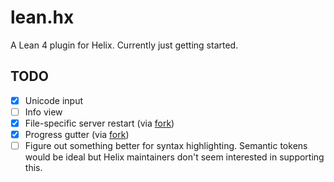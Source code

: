 # lean.hx

A Lean 4 plugin for Helix. Currently just getting started.

## TODO

- [x] Unicode input
- [ ] Info view
- [x] File-specific server restart (via [fork](https://github.com/mtoohey31/helix/tree/lean.hx))
- [x] Progress gutter (via [fork](https://github.com/mtoohey31/helix/tree/lean.hx))
- [ ] Figure out something better for syntax highlighting. Semantic tokens would be ideal but Helix maintainers don't seem interested in supporting this.
